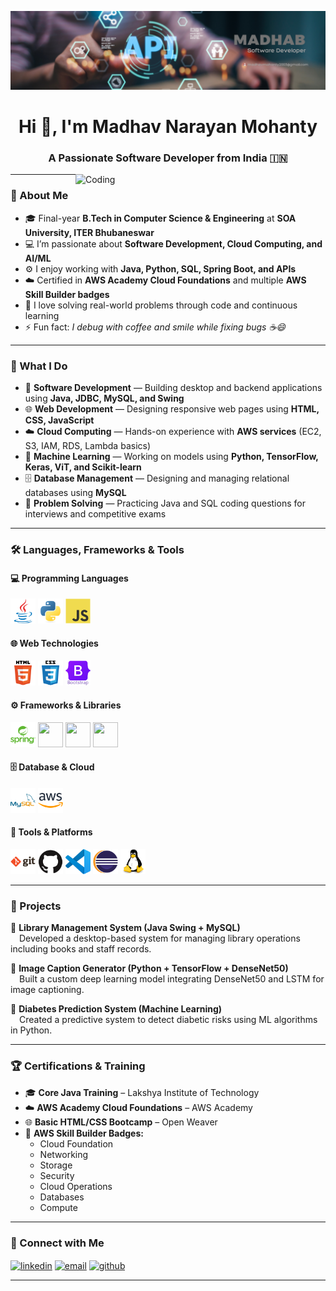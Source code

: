 ![logo](https://github.com/MadhabMohanty/MadhabMohanty/blob/main/Software%20Developer%20Github%20Banner.png)

<h1 align="center">Hi 👋, I'm Madhav Narayan Mohanty</h1>
<h3 align="center">A Passionate Software Developer from India 🇮🇳</h3>

<img align="right" alt="Coding" width="400" src="https://camo.githubusercontent.com/2366b34bb903c09617990fb5fff4622f3e941349e846ddb7e73df872a9d21233/68747470733a2f2f63646e2e6472696262626c652e636f6d2f75736572732f3733303730332f73637265656e73686f74732f363538313234332f6176656e746f2e676966">

---

### 🌟 About Me  
- 🎓 Final-year **B.Tech in Computer Science & Engineering** at **SOA University, ITER Bhubaneswar**  
- 💻 I’m passionate about **Software Development, Cloud Computing, and AI/ML**  
- ⚙️ I enjoy working with **Java, Python, SQL, Spring Boot, and APIs**  
- ☁️ Certified in **AWS Academy Cloud Foundations** and multiple **AWS Skill Builder badges**  
- 🧠 I love solving real-world problems through code and continuous learning  
- ⚡ Fun fact: *I debug with coffee and smile while fixing bugs ☕😄*  

---

### 💼 What I Do  
- 🧩 **Software Development** — Building desktop and backend applications using **Java, JDBC, MySQL, and Swing**  
- 🌐 **Web Development** — Designing responsive web pages using **HTML, CSS, JavaScript**  
- ☁️ **Cloud Computing** — Hands-on experience with **AWS services** (EC2, S3, IAM, RDS, Lambda basics)  
- 🤖 **Machine Learning** — Working on models using **Python, TensorFlow, Keras, ViT, and Scikit-learn**  
- 🗄️ **Database Management** — Designing and managing relational databases using **MySQL**  
- 🧠 **Problem Solving** — Practicing Java and SQL coding questions for interviews and competitive exams  

---

### 🛠️ Languages, Frameworks & Tools  

#### 💻 Programming Languages  
<p>
<a href="https://www.java.com" target="_blank"><img src="https://raw.githubusercontent.com/devicons/devicon/master/icons/java/java-original.svg" width="40" height="40" /></a>
<a href="https://www.python.org" target="_blank"><img src="https://raw.githubusercontent.com/devicons/devicon/master/icons/python/python-original.svg" width="40" height="40" /></a>
<a href="https://developer.mozilla.org/en-US/docs/Web/JavaScript" target="_blank"><img src="https://raw.githubusercontent.com/devicons/devicon/master/icons/javascript/javascript-original.svg" width="40" height="40" /></a>
</p>

#### 🌐 Web Technologies  
<p>
<a href="https://www.w3.org/html/" target="_blank"><img src="https://raw.githubusercontent.com/devicons/devicon/master/icons/html5/html5-original-wordmark.svg" width="40" height="40" /></a>
<a href="https://www.w3schools.com/css/" target="_blank"><img src="https://raw.githubusercontent.com/devicons/devicon/master/icons/css3/css3-original-wordmark.svg" width="40" height="40" /></a>
<a href="https://getbootstrap.com/" target="_blank"><img src="https://raw.githubusercontent.com/devicons/devicon/master/icons/bootstrap/bootstrap-original-wordmark.svg" width="40" height="40" /></a>
</p>

#### ⚙️ Frameworks & Libraries  
<p>
<a href="https://spring.io/projects/spring-boot" target="_blank"><img src="https://raw.githubusercontent.com/devicons/devicon/master/icons/spring/spring-original-wordmark.svg" width="40" height="40" /></a>
<a href="https://keras.io/" target="_blank"><img src="https://upload.wikimedia.org/wikipedia/commons/a/ae/Keras_logo.svg" width="40" height="40" /></a>
<a href="https://www.tensorflow.org/" target="_blank"><img src="https://www.vectorlogo.zone/logos/tensorflow/tensorflow-icon.svg" width="40" height="40" /></a>
<a href="https://scikit-learn.org/" target="_blank"><img src="https://upload.wikimedia.org/wikipedia/commons/0/05/Scikit_learn_logo_small.svg" width="40" height="40" /></a>
</p>

#### 🗄️ Database & Cloud  
<p>
<a href="https://www.mysql.com/" target="_blank"><img src="https://raw.githubusercontent.com/devicons/devicon/master/icons/mysql/mysql-original-wordmark.svg" width="40" height="40" /></a>
<a href="https://aws.amazon.com" target="_blank"><img src="https://raw.githubusercontent.com/devicons/devicon/master/icons/amazonwebservices/amazonwebservices-original-wordmark.svg" width="40" height="40" /></a>
</p>

#### 🧰 Tools & Platforms  
<p>
<a href="https://git-scm.com/" target="_blank"><img src="https://raw.githubusercontent.com/devicons/devicon/master/icons/git/git-original-wordmark.svg" width="40" height="40" /></a>
<a href="https://github.com/" target="_blank"><img src="https://raw.githubusercontent.com/devicons/devicon/master/icons/github/github-original.svg" width="40" height="40" /></a>
<a href="https://code.visualstudio.com/" target="_blank"><img src="https://raw.githubusercontent.com/devicons/devicon/master/icons/vscode/vscode-original.svg" width="40" height="40" /></a>
<a href="https://www.eclipse.org/" target="_blank"><img src="https://raw.githubusercontent.com/devicons/devicon/master/icons/eclipse/eclipse-original.svg" width="40" height="40" /></a>
<a href="https://www.linux.org/" target="_blank"><img src="https://raw.githubusercontent.com/devicons/devicon/master/icons/linux/linux-original.svg" width="40" height="40" /></a>
</p>

---

### 🚀 Projects  
🔹 **Library Management System (Java Swing + MySQL)**  
&emsp;Developed a desktop-based system for managing library operations including books and staff records.  

🔹 **Image Caption Generator (Python + TensorFlow + DenseNet50)**  
&emsp;Built a custom deep learning model integrating DenseNet50 and LSTM for image captioning.  

🔹 **Diabetes Prediction System (Machine Learning)**  
&emsp;Created a predictive system to detect diabetic risks using ML algorithms in Python.  

---

### 🏆 Certifications & Training  
- 🎓 **Core Java Training** – Lakshya Institute of Technology  
- ☁️ **AWS Academy Cloud Foundations** – AWS Academy  
- 🌐 **Basic HTML/CSS Bootcamp** – Open Weaver  
- 🧩 **AWS Skill Builder Badges:**  
  - Cloud Foundation  
  - Networking  
  - Storage  
  - Security  
  - Cloud Operations  
  - Databases  
  - Compute  

---

### 🤝 Connect with Me  
<p align="left">
<a href="https://linkedin.com/in/madhabmohanty" target="_blank"><img align="center" src="https://cdn-icons-png.flaticon.com/512/174/174857.png" alt="linkedin" height="40" width="40" /></a>
<a href="mailto:madhabmohanty@gmail.com"><img align="center" src="https://cdn-icons-png.flaticon.com/512/732/732200.png" alt="email" height="40" width="40" /></a>
<a href="https://github.com/MadhabMohanty" target="_blank"><img align="center" src="https://cdn-icons-png.flaticon.com/512/733/733553.png" alt="github" height="40" width="40" /></a>
</p>

---
